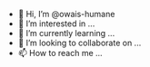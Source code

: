 - 👋 Hi, I’m @owais-humane
- 👀 I’m interested in ...
- 🌱 I’m currently learning ...
- 💞️ I’m looking to collaborate on ...
- 📫 How to reach me ...

<!---
owais-humane/owais-humane is a ✨ special ✨ repository because its `README.md` (this file) appears on your GitHub profile.
You can click the Preview link to take a look at your changes.
--->
